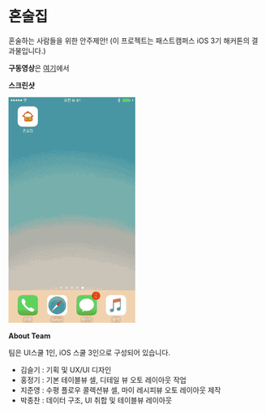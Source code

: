 # 혼술집

혼술하는 사람들을 위한 안주제안!
(이 프로젝트는 패스트캠퍼스 iOS 3기 해커톤의 결과물입니다.)

**구동영상**은 [여기](https://youtu.be/Uhteayybdg8)에서

**스크린샷**

![스크린샷](/screenshots/honsulzip.gif)

**About Team**

팀은 UI스쿨 1인, iOS 스쿨 3인으로 구성되어 있습니다.

- 김슬기 : 기획 및 UX/UI 디자인
- 홍정기 : 기본 테이블뷰 셀, 디테일 뷰 오토 레이아웃 작업
- 지준영 : 수평 플로우 콜렉션뷰 셀, 마이 레시피뷰 오토 레이아웃 제작
- 박종찬 : 데이터 구조, UI 취합 및 테이블뷰 레이아웃

